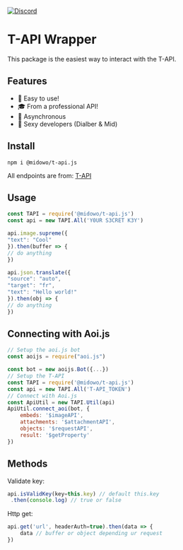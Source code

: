 [![Discord](https://img.shields.io/discord/809567850841767936?color=blue&label=Discord&logo=discord&logoColor=white)](https://discord.com/invite/3pT2WHG9EG)
# T-API Wrapper

This package is the easiest way to interact with the T-API.

## Features
- 🚀 Easy to use!
- 🎓 From a professional API!
- 🎇 Asynchronous
- 🎠 Sexy developers (Dialber & Mid)

## Install
```
npm i @midowo/t-api.js
```
All endpoints are from: [T-API](https://api.willz.repl.co)

## Usage
```js
const TAPI = require('@midowo/t-api.js')
const api = new TAPI.All('Y0UR S3CRET K3Y')

api.image.supreme({
"text": "Cool"
}).then(buffer => {
// do anything
})

api.json.translate({
"source": "auto",
"target": "fr",
"text": "Hello world!"
}).then(obj => {
// do anything
})
```

## Connecting with Aoi.js
```js
// Setup the aoi.js bot
const aoijs = require("aoi.js")

const bot = new aoijs.Bot({...})
// Setup the T-API
const TAPI = require('@midowo/t-api.js')
const api = new TAPI.All('T-API_TOKEN')
// Connect with Aoi.js
const ApiUtil = new TAPI.Util(api)
ApiUtil.connect_aoi(bot, {
    embeds: '$imageAPI',
    attachments: '$attachmentAPI',
    objects: '$requestAPI',
    result: '$getProperty'
})
```

## Methods
Validate key:
```js
api.isValidKey(key=this.key) // default this.key
 .then(console.log) // true or false
 ```
 Http get:
 ```js
 api.get('url', headerAuth=true).then(data => {
     data // buffer or object depending ur request
 })
 ```